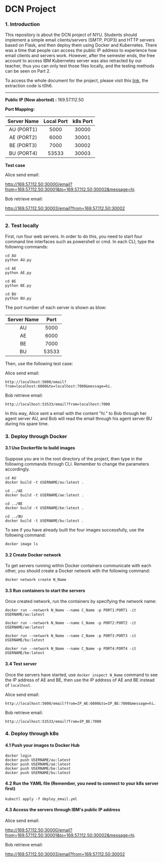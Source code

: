 # DCN Project

### 1. Introduction

This repository is about the DCN project of NYU. Students should implement a simple email clients/servers (SMTP, POP3) and HTTP servers based on Flask, and then deploy them using Docker and Kubernetes. There was a time that people can access the public IP address to experience how email clients and servers work. However, after the semester ends, the free account to access IBM Kubernetes server was also retracted by our teacher, thus you can only test those files locally, and the testing methods can be seen on Part 2. 

To access the whole document for the project, please visit this [link](https://pan.baidu.com/s/1ljjoMQ_mLbevYmUQLbtjCw ), the extraction code is t0h6.

<hr></hr>

**Public IP (Now aborted) :**	169.57.112.50

**Port Mapping:**

| Server Name | Local Port | k8s Port |
| :---------: | :--------: | :------: |
| AU (PORT1)  |    5000    |  30000   |
| AE (PORT2)  |    6000    |  30001   |
| BE (PORT3)  |    7000    |  30002   |
| BU (PORT4)  |   53533    |  30003   |



**Test case**

Alice send email:

http://169.57.112.50:30000/email?from=169.57.112.50:30001&to=169.57.112.50:30002&message=hi.



Bob retrieve email:

http://169.57.112.50:30003/email?from=169.57.112.50:30002

<hr></hr>

### 2. Test locally

First, run four web servers. In order to do this, you need to start four command line interfaces such as powershell or cmd. In each CLI, type the following commands: 

```shell
cd AU
python AU.py
```

```shell
cd AE
python AE.py
```

```shell
cd BE
python BE.py
```

```shell
cd BU
python BU.py
```



The port number of each server is shown as blow:

| Server Name | Port  |
| :---------: | :---: |
|     AU      | 5000  |
|     AE      | 6000  |
|     BE      | 7000  |
|     BU      | 53533 |



Then, use the following test case:

Alice send email:

```
http://localhost:5000/email?from=localhost:6000&to=localhost:7000&message=hi.
```



Bob retrieve email:

```
http://localhost:53533/email?from=localhost:7000
```



In this way, Alice sent a email with the content "hi." to Bob through her agent server AU, and Bob will read the email through his agent server BU during his spare time.



### 3. Deploy through Docker

#### 3.1 Use Dockerfile to build images

Suppose you are in the root directory of the project, then type in the following commands through CLI. Remember to change the parameters accordingly.

```shell
cd AU
docker build -t USERNAME/au:latest .

cd ../AE
docker build -t USERNAME/ae:latest .

cd ../BE
docker build -t USERNAME/be:latest .

cd ../BU
docker build -t USERNAME/bu:latest .
```



To see if you have already built the four images successfully, use the following command:

```shell
docker image ls
```



#### 3.2 Create Docker network

To get servers running within Docker containers communicate with each other, you should create a Docker network with the following command:

```shell
docker network create N_Name
```



#### 3.3 Run containers to start the servers

Once created network, run the containers by specifying the network name:

```shell
docker run --network N_Name --name C_Name -p PORT1:PORT1 -it USERNAME/au:latest
```

```shell
docker run --network N_Name --name C_Name -p PORT2:PORT2 -it USERNAME/ae:latest
```

```shell
docker run --network N_Name --name C_Name -p PORT3:PORT3 -it USERNAME/bu:latest
```

```shell
docker run --network N_Name --name C_Name -p PORT4:PORT4 -it USERNAME/be:latest
```



#### 3.4 Test server

Once the servers have started, use `docker inspect N_Name` command to see the IP address of AE and BE, then use the IP address of AE and BE instead of `localhost`.

Alice send email:

```shell
http://localhost:5000/email?from=IP_AE:6000&to=IP_BE:7000&message=hi.
```

Bob retrieve email:

```
http://localhost:53533/email?from=IP_BE:7000
```



### 4. Deploy through k8s

#### 4.1 Push your images to Docker Hub

```shell
docker login
docker push USERNAME/au:latest
docker push USERNAME/ae:latest
docker push USERNAME/be:latest
docker push USERNAME/bu:latest
```



#### 4.2 Run the YAML file (Remember, you need to connect to your k8s server first)

```
kubectl apply -f deploy_email.yml
```



#### 4.3 Access the servers through IBM's public IP address



Alice send email:

http://169.57.112.50:30000/email?from=169.57.112.50:30001&to=169.57.112.50:30002&message=hi.



Bob retrieve email:

http://169.57.112.50:30003/email?from=169.57.112.50:30002
